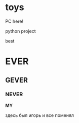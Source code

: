 # toys
PC here!

python project 


best

# EVER
## GEVER
### NEVER
__MY__ 

здесь был игорь
и все поменял
